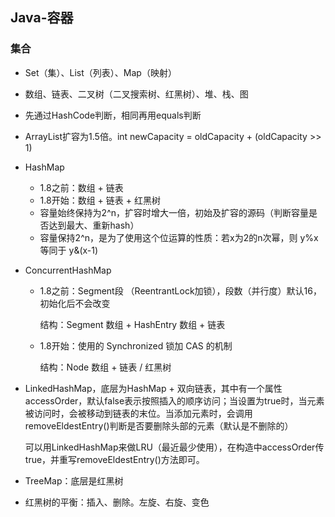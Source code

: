 ## Java-容器

### 集合

- Set（集）、List（列表）、Map（映射）

- 数组、链表、二叉树（二叉搜索树、红黑树）、堆、栈、图

- 先通过HashCode判断，相同再用equals判断

- ArrayList扩容为1.5倍。int newCapacity = oldCapacity + (oldCapacity >> 1)

- HashMap

  - 1.8之前：数组 + 链表
  - 1.8开始：数组 + 链表 + 红黑树
  - 容量始终保持为2^n，扩容时增大一倍，初始及扩容的源码（判断容量是否达到最大、重新hash）
  - 容量保持2^n，是为了使用这个位运算的性质：若x为2的n次幂，则  y%x 等同于 y&(x-1)  

- ConcurrentHashMap

  - 1.8之前：Segment段 （ReentrantLock加锁），段数（并行度）默认16，初始化后不会改变

    结构：Segment 数组 + HashEntry 数组 + 链表

  - 1.8开始：使用的 Synchronized 锁加 CAS 的机制

    结构：Node 数组 + 链表 / 红黑树

- LinkedHashMap，底层为HashMap + 双向链表，其中有一个属性accessOrder，默认false表示按照插入的顺序访问；当设置为true时，当元素被访问时，会被移动到链表的末位。当添加元素时，会调用removeEldestEntry()判断是否要删除头部的元素（默认是不删除的）

  可以用LinkedHashMap来做LRU（最近最少使用），在构造中accessOrder传true，并重写removeEldestEntry()方法即可。

- TreeMap：底层是红黑树

- 红黑树的平衡：插入、删除。左旋、右旋、变色

